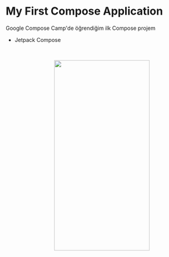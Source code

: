 # My First Compose Application
Google Compose Camp'de öğrendiğim ilk Compose projem

 - Jetpack Compose
<br>

<p align="center">
  <img src="https://github.com/burakodaloglu/My_First_Compose_Application/assets/74530692/d69e5919-1546-48e4-85e9-005996377d54" width="250" height="500">
</p>

